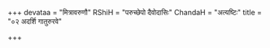+++
devataa = "मित्रावरुणौ"
RShiH = "परुच्छेपो दैवोदासिः"
ChandaH = "अत्यष्टिः"
title = "०२ अदर्शि गातुरुरवे"

+++
